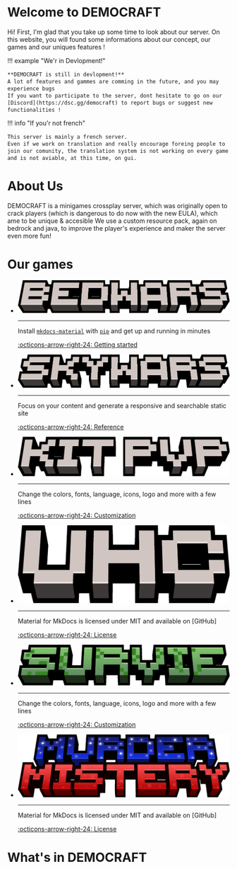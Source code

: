 # Welcome to DEMOCRAFT
Hi! First, I'm glad that you take up some time to look about our server. On this website, you will found some informations about our concept, our games and our uniques features !

!!! example "We'r in Devlopment!"

    **DEMOCRAFT is still in devlopment!**
    A lot of features and gammes are comming in the future, and you may experience bugs
    If you want to participate to the server, dont hesitate to go on our [Discord](https://dsc.gg/democraft) to report bugs or suggest new functionalities !

!!! info "If you'r not french"

    This server is mainly a french server.
    Even if we work on translation and really encourage foreing people to join our comunity, the translation system is not working on every game and is not aviable, at this time, on gui.
 
# About Us
DEMOCRAFT is a minigames crossplay server, which was originally open to crack players (which is dangerous to do now with the new EULA), which ame to be unique & accesible
We use a custom resource pack, again on bedrock and java, to improve the player's experience and maker the server even more fun!

# Our games
<div class="grid cards game" markdown>

-   ![Image title](../img/bedwars.png)

    ---

    Install [`mkdocs-material`](#) with [`pip`](#) and get up
    and running in minutes

    [:octicons-arrow-right-24: Getting started](#)

-   ![Image title](../img/skywars.png)

    ---

    Focus on your content and generate a responsive and searchable static site

    [:octicons-arrow-right-24: Reference](#)

-   ![Image title](../img/kitpvp.png)

    ---

    Change the colors, fonts, language, icons, logo and more with a few lines

    [:octicons-arrow-right-24: Customization](#)

-   ![Image title](../img/uhc.png)

    ---

    Material for MkDocs is licensed under MIT and available on [GitHub]

    [:octicons-arrow-right-24: License](#)

-   ![Image title](../img/survie.png)

    ---

    Change the colors, fonts, language, icons, logo and more with a few lines

    [:octicons-arrow-right-24: Customization](#)

-   ![Image title](../img/murder.png)

    ---

    Material for MkDocs is licensed under MIT and available on [GitHub]

    [:octicons-arrow-right-24: License](#)

</div>

# What's in DEMOCRAFT
